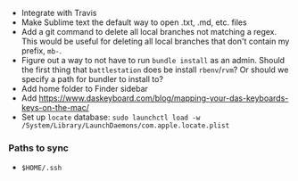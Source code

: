 - Integrate with Travis
- Make Sublime text the default way to open .txt, .md, etc. files
- Add a git command to delete all local branches not matching a regex. This would be useful for deleting all local branches that don't contain my prefix, `mb-`.
- Figure out a way to not have to run `bundle install` as an admin. Should the first thing that `battlestation` does be install `rbenv`/`rvm`? Or should we specify a path for bundler to install to?
- Add home folder to Finder sidebar
- Add https://www.daskeyboard.com/blog/mapping-your-das-keyboards-keys-on-the-mac/
- Set up `locate` database: `sudo launchctl load -w /System/Library/LaunchDaemons/com.apple.locate.plist`

### Paths to sync
- `$HOME/.ssh`
